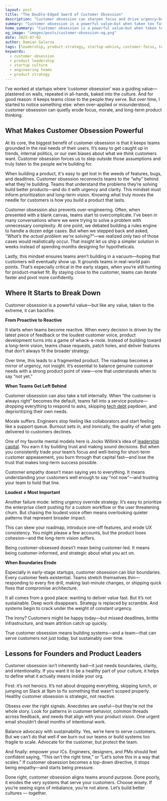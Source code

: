 ```yaml
---
layout: post
title: "The Double-Edged Sword of Customer Obsession"
description: "Customer obsession can sharpen focus and drive urgency—but left unchecked, it burns out teams and breaks products. Here's how to get it right."
summary: "Customer obsession is a powerful value—but when taken too far, it can lead to burnout, reactive teams, and a fragmented product. This post explores how to apply it with balance, strategy, and respect for your team."
home_summary: "Customer obsession is a powerful value—but when taken too far, it can lead to burnout, reactive teams, and a fragmented product. This post explores how to apply it with balance, strategy, and respect for your team."
og_image: "images/posts/customer-obsession-og.png"
date: 2025-07-02
author: Damian Galarza
tags: [leadership, product-strategy, startup-advice, customer-focus, team-management, opinion]
keywords:
  - customer obsession
  - product leadership
  - startup culture
  - engineering teams
  - product strategy
---
```


I’ve worked at startups where ‘customer obsession’ was a guiding value—plastered on walls, repeated in all-hands, baked into the culture. And for good reason: it keeps teams close to the people they serve. But over time, I started to notice something else: when over-applied or misunderstood, customer obsession can quietly erode focus, morale, and long-term product thinking.

## What Makes Customer Obsession Powerful

At its core, the biggest benefit of customer obsession is that it keeps teams grounded in the real needs of their users. It’s easy to get caught up in trends, internal politics, or our own biases about what we *think* customers want. Customer obsession forces us to step outside those assumptions and truly listen to the people we’re building for.

When building a product, it's easy to get lost in the weeds of features, bugs, and deadlines. Customer obsession reconnects teams to the “why” behind what they're building. Teams that understand the problems they’re solving build better products—and do it with urgency and clarity. This mindset must inform prioritization and long-term vision. Knowing what truly moves the needle for customers is how you build a product that lasts.

Customer obsession also prevents over-engineering. Often, when presented with a blank canvas, teams start to overcomplicate. I’ve been in many conversations where we were trying to solve a problem with unnecessary complexity. At one point, we debated building a rules engine to handle a dozen edge cases. But when we stepped back and asked, *“What’s the actual problem we’re solving?”*—we realized only two of those cases would realistically occur. That insight let us ship a simpler solution in weeks instead of spending months designing for hypotheticals.

Lastly, this mindset ensures teams aren’t building in a vacuum—hoping that customers will eventually show up. It grounds teams in real-world pain points. That’s especially critical in the early stages, when you’re still hunting for product-market fit. By staying close to the customer, teams can iterate faster and pivot more confidently.

## Where It Starts to Break Down

Customer obsession is a powerful value—but like any value, taken to the extreme, it can backfire.

**From Proactive to Reactive**

It starts when teams become reactive. When every decision is driven by the latest piece of feedback or the loudest customer voice, product development turns into a game of whack-a-mole. Instead of building toward a long-term vision, teams chase requests, patch holes, and deliver features that don’t always fit the broader strategy.

Over time, this leads to a fragmented product. The roadmap becomes a mirror of urgency, not insight. It’s essential to balance genuine customer needs with a strong product point of view—one that understands when to say “not yet.”

**When Teams Get Left Behind**

Customer obsession can also take a toll internally. When “the customer is always right” becomes the default, teams fall into a service posture—dropping everything to respond to asks, skipping [tech debt](/posts/2025-06-26-tech-debt-for-startups) paydown, and deprioritizing their own needs.

Morale suffers. Engineers stop feeling like collaborators and start feeling like a support queue. Burnout sets in, and ironically, the quality of what gets delivered to customers declines.

One of my favorite mental models here is Jocko Willink’s idea of [leadership capital](https://echelonfront.com/how-to-build-and-spend-leadership-capital/). You earn it by building trust and making sound decisions. But when you consistently trade your team’s focus and well-being for short-term customer appeasement, you burn through that capital fast—and lose the trust that makes long-term success possible.

Customer empathy doesn’t mean saying yes to everything. It means understanding your customers well enough to say “not now”—and trusting your team to hold that line.

**Loudest ≠ Most Important**

Another failure mode: letting urgency override strategy. It’s easy to prioritize the enterprise client pushing for a custom workflow or the user threatening churn. But chasing the loudest voice often means overlooking quieter patterns that represent broader impact.

This can skew your roadmap, introduce one-off features, and erode UX consistency. You might please a few accounts, but the product loses cohesion—and the long-term vision suffers.

Being customer-obsessed doesn’t mean being customer-led. It means being customer-informed, and strategic about what you act on.

**When Boundaries Erode**

Especially in early-stage startups, customer obsession can blur boundaries. Every customer feels existential. Teams stretch themselves thin—responding to every fire drill, making last-minute changes, or shipping quick fixes that compromise architecture.

It all comes from a good place: wanting to deliver value fast. But it’s not sustainable. Deep work disappears. Strategy is replaced by scramble. And systems begin to crack under the weight of constant urgency.

The irony? Customers might be happy today—but missed deadlines, brittle infrastructure, and team attrition catch up quickly.

True customer obsession means building systems—and a team—that can serve customers not just today, but sustainably over time.

## Lessons for Founders and Product Leaders

Customer obsession isn’t inherently bad—it just needs boundaries, clarity, and intentionality. If you want it to be a healthy part of your culture, it helps to define what it actually means inside your org.

First: it’s not heroics. It’s not about dropping everything, skipping lunch, or jumping on Slack at 9pm to fix something that wasn’t scoped properly. Healthy customer obsession is strategic, not reactive.

Obsess over the right signals. Anecdotes are useful—but they’re not the whole story. Look for patterns in customer behavior, common threads across feedback, and needs that align with your product vision. One urgent email shouldn’t derail months of intentional work.

Balance advocacy with sustainability. Yes, we’re here to serve customers. But we can’t do that well if we burn out our teams or build systems too fragile to scale. Advocate for the customer, but protect the team.

And finally: empower your ICs. Engineers, designers, and PMs should feel confident saying, “This isn’t the right time,” or “Let’s solve this in a way that scales.” If customer obsession becomes a top-down directive, it stops being empathy—and starts being pressure.

Done right, customer obsession aligns teams around purpose. Done poorly, it erodes the very systems that serve your customers. Choose wisely. If you’re seeing signs of imbalance, you’re not alone. Let’s build better cultures — together.
